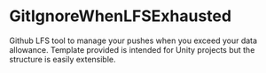 # GitIgnoreWhenLFSExhausted
 Github LFS tool to manage your pushes when you exceed your data allowance.
Template provided is intended for Unity projects but the structure is easily extensible.
